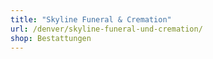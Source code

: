 ```yaml
---
title: "Skyline Funeral & Cremation"
url: /denver/skyline-funeral-und-cremation/
shop: Bestattungen
---
```

